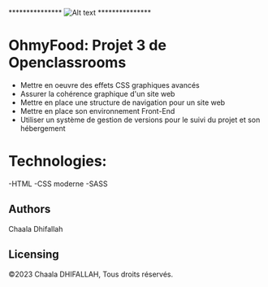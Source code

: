 *************** ![Alt text](<images/Homepage (1).png>) ***************
# OhmyFood: Projet 3 de Openclassrooms
* Mettre en oeuvre des effets CSS graphiques avancés
* Assurer la cohérence graphique d'un site web
* Mettre en place une structure de navigation pour un site web
* Mettre en place son environnement Front-End
* Utiliser un système de gestion de versions pour le suivi du projet et son hébergement

# Technologies: 
-HTML
-CSS moderne
-SASS

## Authors
Chaala Dhifallah

## Licensing
©2023 Chaala DHIFALLAH, Tous droits réservés.
